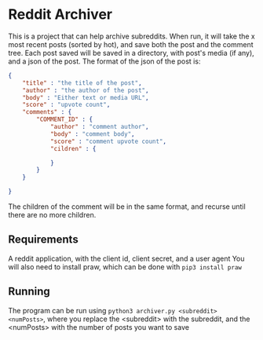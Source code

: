 # Reddit Archiver

This is a project that can help archive subreddits. When run, it will take the x most recent posts (sorted by hot), and save both the post and the comment tree. Each post saved will be saved in a directory, with post's media (if any), and a json of the post.
The format of the json of the post is:

```json
{
    "title" : "the title of the post",
    "author" : "the author of the post",
    "body" : "Either text or media URL",
    "score" : "upvote count",
    "comments" : {
        "COMMENT_ID" : {
            "author" : "comment author",
            "body" : "comment body",
            "score" : "comment upvote count",
            "cildren" : {

            }
        }
    }

}
```
The children of the comment will be in the same format, and recurse until there are no more children.

## Requirements
A reddit application, with the client id, client secret, and a user agent
You will also need to install praw, which can be done with `pip3 install praw`

## Running
The program can be run using `python3 archiver.py <subreddit> <numPosts>`, where you replace the \<subreddit> with the subreddit, and the \<numPosts> with the number of posts you want to save

